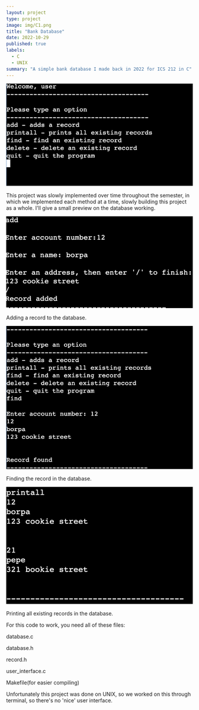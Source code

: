 ```yaml
---
layout: project
type: project
image: img/C1.png
title: "Bank Database"
date: 2022-10-29
published: true
labels:
  - C
  - UNIX
summary: "A simple bank database I made back in 2022 for ICS 212 in C"
---
```


<img class="img-fluid" src="../img/welcome1.png">


This project was slowly implemented over time throughout the semester, in which we implemented each method at a time, slowly building this project as a whole.  I'll give a small preview on the database working.


<img class="img-fluid" src="../img/add1.png">

Adding a record to the database.


<img class="img-fluid" src="../img/find1.png">

Finding the record in the database.


<img class="img-fluid" src="../img/printall1.png">

Printing all existing records in the database.


For this code to work, you need all of these files:

database.c

database.h

record.h

user_interface.c

Makefile(for easier compiling)


Unfortunately this project was done on UNIX, so we worked on this through terminal, so there's no 'nice' user interface.  



